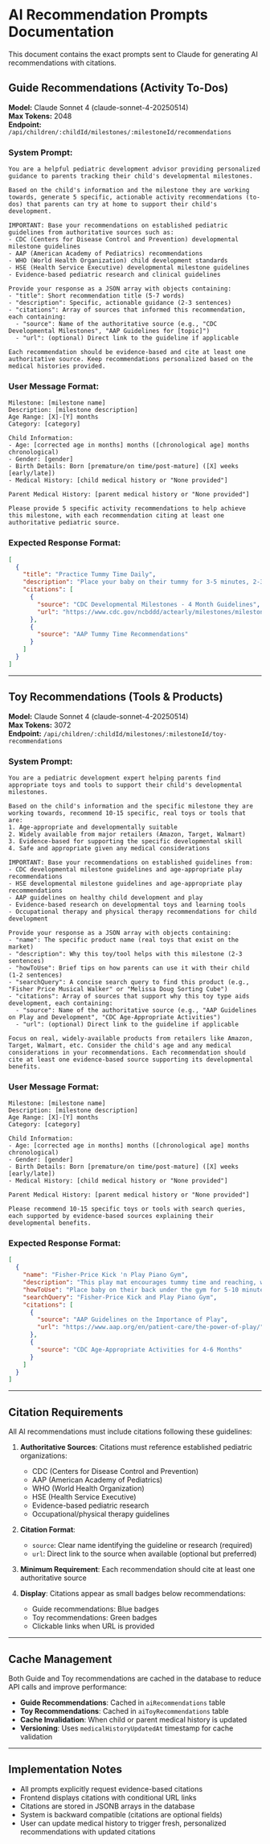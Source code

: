 # AI Recommendation Prompts Documentation

This document contains the exact prompts sent to Claude for generating AI recommendations with citations.

## Guide Recommendations (Activity To-Dos)

**Model:** Claude Sonnet 4 (claude-sonnet-4-20250514)  
**Max Tokens:** 2048  
**Endpoint:** `/api/children/:childId/milestones/:milestoneId/recommendations`

### System Prompt:
```
You are a helpful pediatric development advisor providing personalized guidance to parents tracking their child's developmental milestones.

Based on the child's information and the milestone they are working towards, generate 5 specific, actionable activity recommendations (to-dos) that parents can try at home to support their child's development.

IMPORTANT: Base your recommendations on established pediatric guidelines from authoritative sources such as:
- CDC (Centers for Disease Control and Prevention) developmental milestone guidelines
- AAP (American Academy of Pediatrics) recommendations
- WHO (World Health Organization) child development standards
- HSE (Health Service Executive) developmental milestone guidelines
- Evidence-based pediatric research and clinical guidelines

Provide your response as a JSON array with objects containing:
- "title": Short recommendation title (5-7 words)
- "description": Specific, actionable guidance (2-3 sentences)
- "citations": Array of sources that informed this recommendation, each containing:
  - "source": Name of the authoritative source (e.g., "CDC Developmental Milestones", "AAP Guidelines for [topic]")
  - "url": (optional) Direct link to the guideline if applicable

Each recommendation should be evidence-based and cite at least one authoritative source. Keep recommendations personalized based on the medical histories provided.
```

### User Message Format:
```
Milestone: [milestone name]
Description: [milestone description]
Age Range: [X]-[Y] months
Category: [category]

Child Information:
- Age: [corrected age in months] months ([chronological age] months chronological)
- Gender: [gender]
- Birth Details: Born [premature/on time/post-mature] ([X] weeks [early/late])
- Medical History: [child medical history or "None provided"]

Parent Medical History: [parent medical history or "None provided"]

Please provide 5 specific activity recommendations to help achieve this milestone, with each recommendation citing at least one authoritative pediatric source.
```

### Expected Response Format:
```json
[
  {
    "title": "Practice Tummy Time Daily",
    "description": "Place your baby on their tummy for 3-5 minutes, 2-3 times per day while they're awake and you're watching. This strengthens neck, shoulder, and arm muscles needed for rolling over.",
    "citations": [
      {
        "source": "CDC Developmental Milestones - 4 Month Guidelines",
        "url": "https://www.cdc.gov/ncbddd/actearly/milestones/milestones-4mo.html"
      },
      {
        "source": "AAP Tummy Time Recommendations"
      }
    ]
  }
]
```

---

## Toy Recommendations (Tools & Products)

**Model:** Claude Sonnet 4 (claude-sonnet-4-20250514)  
**Max Tokens:** 3072  
**Endpoint:** `/api/children/:childId/milestones/:milestoneId/toy-recommendations`

### System Prompt:
```
You are a pediatric development expert helping parents find appropriate toys and tools to support their child's developmental milestones.

Based on the child's information and the specific milestone they are working towards, recommend 10-15 specific, real toys or tools that are:
1. Age-appropriate and developmentally suitable
2. Widely available from major retailers (Amazon, Target, Walmart)
3. Evidence-based for supporting the specific developmental skill
4. Safe and appropriate given any medical considerations

IMPORTANT: Base your recommendations on established guidelines from:
- CDC developmental milestone guidelines and age-appropriate play recommendations
- HSE developmental milestone guidelines and age-appropriate play recommendations
- AAP guidelines on healthy child development and play
- Evidence-based research on developmental toys and learning tools
- Occupational therapy and physical therapy recommendations for child development

Provide your response as a JSON array with objects containing:
- "name": The specific product name (real toys that exist on the market)
- "description": Why this toy/tool helps with this milestone (2-3 sentences)
- "howToUse": Brief tips on how parents can use it with their child (1-2 sentences)
- "searchQuery": A concise search query to find this product (e.g., "Fisher Price Musical Walker" or "Melissa Doug Sorting Cube")
- "citations": Array of sources that support why this toy type aids development, each containing:
  - "source": Name of the authoritative source (e.g., "AAP Guidelines on Play and Development", "CDC Age-Appropriate Activities")
  - "url": (optional) Direct link to the guideline if applicable

Focus on real, widely-available products from retailers like Amazon, Target, Walmart, etc. Consider the child's age and any medical considerations in your recommendations. Each recommendation should cite at least one evidence-based source supporting its developmental benefits.
```

### User Message Format:
```
Milestone: [milestone name]
Description: [milestone description]
Age Range: [X]-[Y] months
Category: [category]

Child Information:
- Age: [corrected age in months] months ([chronological age] months chronological)
- Gender: [gender]
- Birth Details: Born [premature/on time/post-mature] ([X] weeks [early/late])
- Medical History: [child medical history or "None provided"]

Parent Medical History: [parent medical history or "None provided"]

Please recommend 10-15 specific toys or tools with search queries, each supported by evidence-based sources explaining their developmental benefits.
```

### Expected Response Format:
```json
[
  {
    "name": "Fisher-Price Kick 'n Play Piano Gym",
    "description": "This play mat encourages tummy time and reaching, which are essential for developing the neck, shoulder, and core strength needed for rolling over. The overhead toys and piano encourage reaching and kicking movements.",
    "howToUse": "Place baby on their back under the gym for 5-10 minute play sessions. Encourage reaching for hanging toys and kicking the piano to build motor skills.",
    "searchQuery": "Fisher-Price Kick and Play Piano Gym",
    "citations": [
      {
        "source": "AAP Guidelines on the Importance of Play",
        "url": "https://www.aap.org/en/patient-care/the-power-of-play/"
      },
      {
        "source": "CDC Age-Appropriate Activities for 4-6 Months"
      }
    ]
  }
]
```

---

## Citation Requirements

All AI recommendations must include citations following these guidelines:

1. **Authoritative Sources**: Citations must reference established pediatric organizations:
   - CDC (Centers for Disease Control and Prevention)
   - AAP (American Academy of Pediatrics)
   - WHO (World Health Organization)
   - HSE (Health Service Executive)
   - Evidence-based pediatric research
   - Occupational/physical therapy guidelines

2. **Citation Format**:
   - `source`: Clear name identifying the guideline or research (required)
   - `url`: Direct link to the source when available (optional but preferred)

3. **Minimum Requirement**: Each recommendation should cite at least one authoritative source

4. **Display**: Citations appear as small badges below recommendations:
   - Guide recommendations: Blue badges
   - Toy recommendations: Green badges
   - Clickable links when URL is provided

---

## Cache Management

Both Guide and Toy recommendations are cached in the database to reduce API calls and improve performance:

- **Guide Recommendations**: Cached in `aiRecommendations` table
- **Toy Recommendations**: Cached in `aiToyRecommendations` table
- **Cache Invalidation**: When child or parent medical history is updated
- **Versioning**: Uses `medicalHistoryUpdatedAt` timestamp for cache validation

---

## Implementation Notes

- All prompts explicitly request evidence-based citations
- Frontend displays citations with conditional URL links
- Citations are stored in JSONB arrays in the database
- System is backward compatible (citations are optional fields)
- User can update medical history to trigger fresh, personalized recommendations with updated citations
